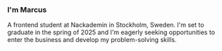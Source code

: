 ### I'm Marcus
A frontend student at Nackademin in Stockholm, Sweden. I'm set to graduate in the spring of 2025 and I'm eagerly seeking opportunities to enter the business and develop my problem-solving skills.
<!--
**mrcpet/mrcpet** is a ✨ _special_ ✨ repository because its `README.md` (this file) appears on your GitHub profile.

Here are some ideas to get you started:

- 🔭 I’m currently working on ...
- 🌱 I’m currently learning ...
- 👯 I’m looking to collaborate on ...
- 🤔 I’m looking for help with ...
- 💬 Ask me about ...
- 📫 How to reach me: ...
- 😄 Pronouns: ...
- ⚡ Fun fact: ...
-->
